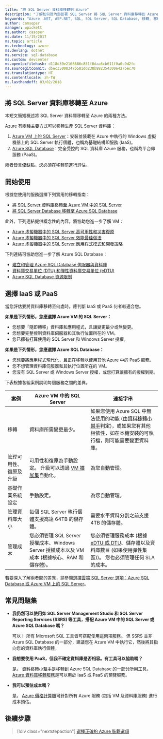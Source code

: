 ```yaml
---
title: "將 SQL Server 資料庫移轉到 Azure"
description: "了解如何從內部部署 SQL Server 將 SQL Server 資料庫移轉到 Azure。"
keywords: "Azure .NET, ASP.NET, SQL, SQL Server, SQL Database, 移轉, 移轉"
author: camsoper
manager: wpickett
ms.author: casoper
ms.date: 11/15/2017
ms.topic: article
ms.technology: azure
ms.devlang: dotnet
ms.service: sql-database
ms.custom: devcenter
ms.openlocfilehash: d118d39e2168686c851f0daa6cb611f0a0c9d2fc
ms.sourcegitcommit: dbec35008347b581dd238b882354300e427bec70
ms.translationtype: HT
ms.contentlocale: zh-TW
ms.lasthandoff: 03/02/2018
---
```

## <a name="migrate-a-sql-server-database-to-azure"></a>將 SQL Server 資料庫移轉至 Azure

本短文簡短概述將 SQL Server 資料庫移轉至 Azure 的兩種方法。

Azure 有兩種主要方式可以移轉生產 SQL Server 資料庫：

1. [Azure VM 上的 SQL Server](https://docs.microsoft.com/azure/virtual-machines/windows/sql/virtual-machines-windows-sql-server-iaas-overview)：安裝並裝載在 Azure 中執行的 Windows 虛擬機器上的 SQL Server 執行個體，也稱為基礎結構即服務 (IaaS)。
2. [Azure SQL Database](https://docs.microsoft.com/azure/sql-database/sql-database-technical-overview)：完全受控的 SQL 資料庫 Azure 服務，也稱為平台即服務 (PaaS)。

兩者皆具優缺點，您必須在移轉前進行評估。

## <a name="get-started"></a>開始使用

根據您使用的服務選擇下列實用的移轉指南：

* [將 SQL Server 資料庫移轉至 Azure VM 中的 SQL Server](https://docs.microsoft.com/azure/virtual-machines/windows/sql/virtual-machines-windows-migrate-sql)
* [將 SQL Server Database 移轉至 Azure SQL Database](https://docs.microsoft.com/azure/sql-database/sql-database-migrate-your-sql-server-database)

此外，下列連結提供概念性的內容，將協助您進一步了解 VM：

* [Azure 虛擬機器中的 SQL Server 高可用性和災害復原](https://docs.microsoft.com/azure/virtual-machines/windows/sql/virtual-machines-windows-sql-high-availability-dr)
* [Azure 虛擬機器中的 SQL Server 效能最佳做法](https://docs.microsoft.com/azure/virtual-machines/windows/sql/virtual-machines-windows-sql-performance)
* [Azure 虛擬機器中的 SQL Server 應用程式模式和開發策略](https://docs.microsoft.com/azure/virtual-machines/windows/sql/virtual-machines-windows-sql-server-app-patterns-dev-strategies)

下列連結可協助您進一步了解 Azure SQL Database：

* [建立和管理 Azure SQL Database 伺服器與資料庫](https://docs.microsoft.com/azure/sql-database/sql-database-servers-databases)
* [資料庫交易單位 (DTU) 和彈性資料庫交易單位 (eDTU)](https://docs.microsoft.com/azure/sql-database/sql-database-what-is-a-dtu)
* [Azure SQL Database 資源限制](https://docs.microsoft.com/azure/sql-database/sql-database-resource-limits)

## <a name="choosing-iaas-or-paas"></a>選擇 IaaS 或 PaaS

當您評估要將資料庫移轉至何處時，應判斷 IaaS 或 PaaS 何者較適合您。

**如果是下列情形，您應選擇 Azure VM 的 SQL Server：**

* 您想要「隨即轉移」資料庫和應用程式，且讓變更最少或無變更。
* 您想要完整控制資料庫伺服器和其執行位置所在的 VM。
* 您已擁有打算使用的 SQL Server 和 Windows Server 授權。

**如果是下列情形，您應選擇 Azure SQL Database：**

* 您想要將應用程式現代化，且正在移轉以使用其他 Azure 中的 PaaS 服務。
* 您不想管理資料庫伺服器和其執行位置所在的 VM。
* 您沒有 SQL Server 或 Windows Server 授權，或您打算讓擁有的授權到期。

下表根據各組案例說明每個服務之間的差異。

| 案例 | Azure VM 中的 SQL Server | 連接字串 |
|----------|-------------------------|--------------------|
| 移轉 | 資料庫所需變更最少。 | 如果您使用 Azure SQL 中無法使用的功能 (由[資料移轉小幫手](https://www.microsoft.com/download/details.aspx?id=53595)判定)，或如果您有其他相依性，如在本機安裝的可執行檔，則可能需要變更資料庫。|
| 管理可用性、復原及升級 | 可用性和復原為手動設定。 升級可以透過 [VM 擴展集](https://docs.microsoft.com/azure/virtual-machine-scale-sets/virtual-machine-scale-sets-automatic-upgrade)自動化。 | 為您自動管理。 |
| 基礎作業系統設定 | 手動設定。 | 為您自動管理。 |
| 管理資料庫大小 | 每個 SQL Server 執行個體支援高達 64TB 的儲存體。 | 需要水平資料分割之前支援 4TB 的儲存體。 |
| 管理成本 | 您必須管理 SQL Server 授權成本、Windows Server 授權成本以及 VM 成本 (根據核心、RAM 和儲存體)。 | 您必須管理服務成本 (根據 [eDTU 或 DTU](https://docs.microsoft.com/azure/sql-database/sql-database-what-is-a-dtu)、儲存體以及資料庫數目 (如果使用彈性集區))。  您也必須管理任何 SLA 的成本。 |

若要深入了解兩者間的差異，請參閱[選擇雲端 SQL Server 選項：Azure SQL Database 或 Azure VM 上的 SQL Server](https://docs.microsoft.com/azure/sql-database/sql-database-paas-vs-sql-server-iaas)。

## <a name="faq"></a>常見問題集

* **我仍然可以使用如 SQL Server Management Studio 和 SQL Server Reporting Services (SSRS) 等工具，搭配 Azure VM 中的 SQL Server 或 Azure SQL Database 嗎？**

    可以！ 所有 Microsoft SQL 工具皆可搭配使用這兩項服務。 但 SSRS 並非 Azure SQL Database 的一部分，建議您在 Azure VM 中執行它，然後將其指向您的資料庫執行個體。
    
* **我想要使用 PaaS，但我不確定資料庫是否相容。有工具可以協助嗎？**

    是。 [資料移轉小幫手](https://www.microsoft.com/download/details.aspx?id=53595)是移轉到 Azure SQL Database 的一部分所用工具。  [Azure 資料庫移轉服務](https://azure.microsoft.com/campaigns/database-migration/)是可以用於 IaaS 或 PaaS 的預覽服務。

* **我可以預估成本嗎？**

    是。  [Azure 價格計算機](https://azure.microsoft.com/pricing/calculator/)可針對所有 Azure 服務 (包括 VM 及資料庫服務) 進行成本預估。
    
## <a name="next-steps"></a>後續步驟

> [!div class="nextstepaction"]
> [選擇正確的 Azure 裝載選項](dotnet-howto-choose-migration.md)
